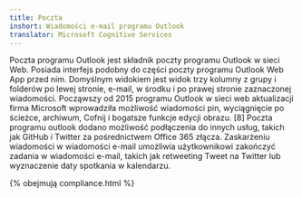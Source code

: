 ```yaml
---
title: Poczta
inshort: Wiadomości e-mail programu Outlook
translator: Microsoft Cognitive Services
---
```


Poczta programu Outlook jest składnik poczty programu Outlook w sieci Web. Posiada interfejs podobny do części poczty programu Outlook Web App przed nim. Domyślnym widokiem jest widok trzy kolumny z grupy i folderów po lewej stronie, e-mail, w środku i po prawej stronie zaznaczonej wiadomości. Począwszy od 2015 programu Outlook w sieci web aktualizacji firma Microsoft wprowadziła możliwość wiadomości pin, wyciągnięcie po ścieżce, archiwum, Cofnij i bogatsze funkcje edycji obrazu. [8] Poczta programu outlook dodano możliwość podłączenia do innych usług, takich jak GitHub i Twitter za pośrednictwem Office 365 złącza. Zaskarżeniu wiadomości w wiadomości e-mail umożliwia użytkownikowi zakończyć zadania w wiadomości e-mail, takich jak retweeting Tweet na Twitter lub wyznaczenie daty spotkania w kalendarzu. 

{% obejmują compliance.html %}



